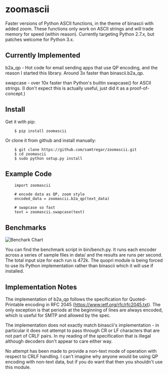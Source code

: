 # zoomascii

Faster versions of Python ASCII functions, in the theme of binascii
with added zoom.  These functions only work on ASCII strings and will
trade memory for speed (within reason).  Currently targeting Python
2.7.x, but patches welcome for Python 3.x.

## Currently Implemented

b2a_qp - Hot code for email sending apps that use QP encoding, and the
reason I started this library.  Around 3x faster than binascii.b2a_qp.

swapcase - over 10x faster than Python's builtin swapcase() for ASCII
strings.  (I don't expect this is actually useful, just did it as a
proof-of-concept.)

## Install

Get it with pip:

        $ pip install zoomascii

Or clone it from github and install manually:

        $ git clone https://github.com/samtregar/zoomascii.git
        $ cd zoomascii
        $ sudo python setup.py install

## Example Code

        import zoomascii

        # encode data as QP, zoom style
        encoded_data = zoomascii.b2a_qp(text_data)

        # swapcase so fast
        text = zoomascii.swapcase(text)

## Benchmarks

![Benchark Chart](http://i.imgur.com/QBV9z7h.png)

You can find the benchmark script in bin/bench.py.  It runs each
encoder across a series of sample files in data/ and the results are
runs per second.  The total input size for each run is 472k.  The
quopri module is being forced to use its Python implementation rather
than binascii which it will use if installed.

## Implementation Notes

The implementation of b2a_qp follows the specification for
Quoted-Printable encoding in RFC 2045
(https://www.ietf.org/rfc/rfc2045.txt).  The only exception is that
periods at the beginning of lines are always encoded, which is useful
for SMTP and allowed by the spec.

The implementation does not exactly match binascii's implementation -
in particular it does not attempt to pass through CR or LF characters
that are not part of CRLF pairs.  In my reading of the specification
that is illegal although decoders don't appear to care either way.

No attempt has been made to provide a non-text mode of operation with
respect to CRLF handling.  I can't imagine why anyone would be using
QP encoding with non-text data, but if you do want that then you
shouldn't use this module.
